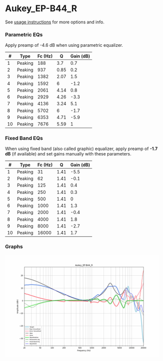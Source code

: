 # Aukey_EP-B44_R
See [usage instructions](https://github.com/jaakkopasanen/AutoEq#usage) for more options and info.

### Parametric EQs
Apply preamp of -4.6 dB when using parametric equalizer.

|   # | Type    |   Fc (Hz) |    Q |   Gain (dB) |
|-----|---------|-----------|------|-------------|
|   1 | Peaking |       188 | 3.7  |         0.7 |
|   2 | Peaking |       937 | 0.85 |         0.2 |
|   3 | Peaking |      1382 | 2.07 |         1.5 |
|   4 | Peaking |      1592 | 6    |        -1.2 |
|   5 | Peaking |      2061 | 4.14 |         0.8 |
|   6 | Peaking |      2929 | 4.26 |        -3.3 |
|   7 | Peaking |      4136 | 3.24 |         5.1 |
|   8 | Peaking |      5702 | 6    |        -1.7 |
|   9 | Peaking |      6353 | 4.71 |        -5.9 |
|  10 | Peaking |      7676 | 5.59 |         1   |

### Fixed Band EQs
When using fixed band (also called graphic) equalizer, apply preamp of **-1.7 dB** (if available) and set gains manually with these parameters.

|   # | Type    |   Fc (Hz) |    Q |   Gain (dB) |
|-----|---------|-----------|------|-------------|
|   1 | Peaking |        31 | 1.41 |        -5.5 |
|   2 | Peaking |        62 | 1.41 |        -0.1 |
|   3 | Peaking |       125 | 1.41 |         0.4 |
|   4 | Peaking |       250 | 1.41 |         0.3 |
|   5 | Peaking |       500 | 1.41 |         0   |
|   6 | Peaking |      1000 | 1.41 |         1.3 |
|   7 | Peaking |      2000 | 1.41 |        -0.4 |
|   8 | Peaking |      4000 | 1.41 |         1.8 |
|   9 | Peaking |      8000 | 1.41 |        -2.7 |
|  10 | Peaking |     16000 | 1.41 |         1.7 |

### Graphs
![](./Aukey_EP-B44_R.png)
